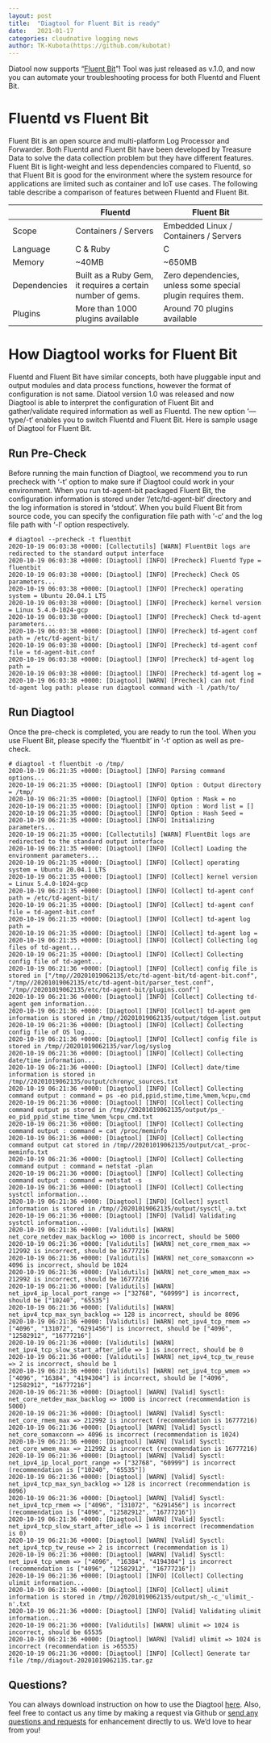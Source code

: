 ```yaml
---
layout: post
title:  "Diagtool for Fluent Bit is ready"
date:   2021-01-17
categories: cloudnative logging news
author: TK-Kubota(https://github.com/kubotat)
---
```


Diatool now supports “[Fluent Bit](https://www.fluentbit.io/)”! Tool was just released as v.1.0, and now you can automate your troubleshooting process for both Fluentd and Fluent Bit.

# Fluentd vs Fluent Bit

Fluent Bit is an open source and multi-platform Log Processor and Forwarder. Both Fluentd and Fluent Bit have been developed by Treasure Data to solve the data collection problem but they have different features. Fluent Bit is light-weight and less dependencies compared to Fluentd, so that Fluent Bit is good for the environment where the system resource for applications are limited such as container and IoT use cases.
The following table describe a comparison of features between Fluentd and Fluent Bit. 

|      | Fluentd | Fluent Bit |
| ----------- | ----------- | ----------- |
| Scope     | Containers / Servers     |Embedded Linux / Containers / Servers     |
| Language   | C & Ruby       |C      |
| Memory   | ~40MB       |~650MB       |
| Dependencies   | Built as a Ruby Gem, it requires a certain number of gems.     |Zero dependencies, unless some special plugin requires them.      |
| Plugins   |More than 1000 plugins available      |Around 70 plugins available   |

# How Diagtool works for Fluent Bit

Fluentd and Fluent Bit have similar concepts, both have pluggable input and output modules and data process functions, however the format of configuration is not same.  Diatool version 1.0 was released and now Diagtool is able to interpret the configuration of Fluent Bit and gather/validate required information as well as Fluentd.  The new option ‘—type/-t‘ enables you to switch Fluentd and Fluent Bit. Here is sample usage of Diagtool for Fluent Bit.  


## Run Pre-Check

Before running the main function of Diagtool, we recommend you to run precheck with ‘-t’ option to make sure if Diagtool could work in your environment. When you run td-agent-bit packaged Fluent Bit, the configuration information is stored under ‘/etc/td-agent-bit‘ directory and the log information is stored in ‘stdout’. When you build Fluent Bit from source code, you can specify the configuration file path with ‘-c‘ and the log file path with ‘-l’ option respectively. 

```
# diagtool --precheck -t fluentbit
2020-10-19 06:03:38 +0000: [Collectutils] [WARN] FluentBit logs are redirected to the standard output interface
2020-10-19 06:03:38 +0000: [Diagtool] [INFO] [Precheck] Fluentd Type = fluentbit
2020-10-19 06:03:38 +0000: [Diagtool] [INFO] [Precheck] Check OS parameters...
2020-10-19 06:03:38 +0000: [Diagtool] [INFO] [Precheck] operating system = Ubuntu 20.04.1 LTS
2020-10-19 06:03:38 +0000: [Diagtool] [INFO] [Precheck] kernel version = Linux 5.4.0-1024-gcp
2020-10-19 06:03:38 +0000: [Diagtool] [INFO] [Precheck] Check td-agent parameters...
2020-10-19 06:03:38 +0000: [Diagtool] [INFO] [Precheck] td-agent conf path = /etc/td-agent-bit/
2020-10-19 06:03:38 +0000: [Diagtool] [INFO] [Precheck] td-agent conf file = td-agent-bit.conf
2020-10-19 06:03:38 +0000: [Diagtool] [INFO] [Precheck] td-agent log path =
2020-10-19 06:03:38 +0000: [Diagtool] [INFO] [Precheck] td-agent log =
2020-10-19 06:03:38 +0000: [Diagtool] [WARN] [Precheck] can not find td-agent log path: please run diagtool command with -l /path/to/
```

## Run Diagtool

Once the pre-check is completed, you are ready to run the tool. When you use Fluent Bit, please specify the ‘fluentbit‘ in ‘-t‘ option as well as pre-check.  

```
# diagtool -t fluentbit -o /tmp/
2020-10-19 06:21:35 +0000: [Diagtool] [INFO] Parsing command options...
2020-10-19 06:21:35 +0000: [Diagtool] [INFO] Option : Output directory = /tmp/
2020-10-19 06:21:35 +0000: [Diagtool] [INFO] Option : Mask = no
2020-10-19 06:21:35 +0000: [Diagtool] [INFO] Option : Word list = []
2020-10-19 06:21:35 +0000: [Diagtool] [INFO] Option : Hash Seed =
2020-10-19 06:21:35 +0000: [Diagtool] [INFO] Initializing parameters...
2020-10-19 06:21:35 +0000: [Collectutils] [WARN] FluentBit logs are redirected to the standard output interface
2020-10-19 06:21:35 +0000: [Diagtool] [INFO] [Collect] Loading the environment parameters...
2020-10-19 06:21:35 +0000: [Diagtool] [INFO] [Collect] operating system = Ubuntu 20.04.1 LTS
2020-10-19 06:21:35 +0000: [Diagtool] [INFO] [Collect] kernel version = Linux 5.4.0-1024-gcp
2020-10-19 06:21:35 +0000: [Diagtool] [INFO] [Collect] td-agent conf path = /etc/td-agent-bit/
2020-10-19 06:21:35 +0000: [Diagtool] [INFO] [Collect] td-agent conf file = td-agent-bit.conf
2020-10-19 06:21:35 +0000: [Diagtool] [INFO] [Collect] td-agent log path =
2020-10-19 06:21:35 +0000: [Diagtool] [INFO] [Collect] td-agent log =
2020-10-19 06:21:35 +0000: [Diagtool] [INFO] [Collect] Collecting log files of td-agent...
2020-10-19 06:21:35 +0000: [Diagtool] [INFO] [Collect] Collecting config file of td-agent...
2020-10-19 06:21:36 +0000: [Diagtool] [INFO] [Collect] config file is stored in ["/tmp//20201019062135/etc/td-agent-bit/td-agent-bit.conf", "/tmp//20201019062135/etc/td-agent-bit/parser_test.conf", "/tmp//20201019062135/etc/td-agent-bit/plugins.conf"]
2020-10-19 06:21:36 +0000: [Diagtool] [INFO] [Collect] Collecting td-agent gem information...
2020-10-19 06:21:36 +0000: [Diagtool] [INFO] [Collect] td-agent gem information is stored in /tmp//20201019062135/output/tdgem_list.output
2020-10-19 06:21:36 +0000: [Diagtool] [INFO] [Collect] Collecting config file of OS log...
2020-10-19 06:21:36 +0000: [Diagtool] [INFO] [Collect] config file is stored in /tmp//20201019062135/var/log/syslog
2020-10-19 06:21:36 +0000: [Diagtool] [INFO] [Collect] Collecting date/time information...
2020-10-19 06:21:36 +0000: [Diagtool] [INFO] [Collect] date/time information is stored in /tmp//20201019062135/output/chronyc_sources.txt
2020-10-19 06:21:36 +0000: [Diagtool] [INFO] [Collect] Collecting command output : command = ps -eo pid,ppid,stime,time,%mem,%cpu,cmd
2020-10-19 06:21:36 +0000: [Diagtool] [INFO] [Collect] Collecting command output ps stored in /tmp//20201019062135/output/ps_-eo_pid_ppid_stime_time_%mem_%cpu_cmd.txt
2020-10-19 06:21:36 +0000: [Diagtool] [INFO] [Collect] Collecting command output : command = cat /proc/meminfo
2020-10-19 06:21:36 +0000: [Diagtool] [INFO] [Collect] Collecting command output cat stored in /tmp//20201019062135/output/cat_-proc-meminfo.txt
2020-10-19 06:21:36 +0000: [Diagtool] [INFO] [Collect] Collecting command output : command = netstat -plan
2020-10-19 06:21:36 +0000: [Diagtool] [INFO] [Collect] Collecting command output : command = netstat -s
2020-10-19 06:21:36 +0000: [Diagtool] [INFO] [Collect] Collecting systctl information...
2020-10-19 06:21:36 +0000: [Diagtool] [INFO] [Collect] sysctl information is stored in /tmp//20201019062135/output/sysctl_-a.txt
2020-10-19 06:21:36 +0000: [Diagtool] [INFO] [Valid] Validating systctl information...
2020-10-19 06:21:36 +0000: [Validutils] [WARN] net_core_netdev_max_backlog => 1000 is incorrect, should be 5000
2020-10-19 06:21:36 +0000: [Validutils] [WARN] net_core_rmem_max => 212992 is incorrect, should be 16777216
2020-10-19 06:21:36 +0000: [Validutils] [WARN] net_core_somaxconn => 4096 is incorrect, should be 1024
2020-10-19 06:21:36 +0000: [Validutils] [WARN] net_core_wmem_max => 212992 is incorrect, should be 16777216
2020-10-19 06:21:36 +0000: [Validutils] [WARN] net_ipv4_ip_local_port_range => ["32768", "60999"] is incorrect, should be ["10240", "65535"]
2020-10-19 06:21:36 +0000: [Validutils] [WARN] net_ipv4_tcp_max_syn_backlog => 128 is incorrect, should be 8096
2020-10-19 06:21:36 +0000: [Validutils] [WARN] net_ipv4_tcp_rmem => ["4096", "131072", "6291456"] is incorrect, should be ["4096", "12582912", "16777216"]
2020-10-19 06:21:36 +0000: [Validutils] [WARN] net_ipv4_tcp_slow_start_after_idle => 1 is incorrect, should be 0
2020-10-19 06:21:36 +0000: [Validutils] [WARN] net_ipv4_tcp_tw_reuse => 2 is incorrect, should be 1
2020-10-19 06:21:36 +0000: [Validutils] [WARN] net_ipv4_tcp_wmem => ["4096", "16384", "4194304"] is incorrect, should be ["4096", "12582912", "16777216"]
2020-10-19 06:21:36 +0000: [Diagtool] [WARN] [Valid] Sysctl: net_core_netdev_max_backlog => 1000 is incorrect (recommendation is 5000)
2020-10-19 06:21:36 +0000: [Diagtool] [WARN] [Valid] Sysctl: net_core_rmem_max => 212992 is incorrect (recommendation is 16777216)
2020-10-19 06:21:36 +0000: [Diagtool] [WARN] [Valid] Sysctl: net_core_somaxconn => 4096 is incorrect (recommendation is 1024)
2020-10-19 06:21:36 +0000: [Diagtool] [WARN] [Valid] Sysctl: net_core_wmem_max => 212992 is incorrect (recommendation is 16777216)
2020-10-19 06:21:36 +0000: [Diagtool] [WARN] [Valid] Sysctl: net_ipv4_ip_local_port_range => ["32768", "60999"] is incorrect (recommendation is ["10240", "65535"])
2020-10-19 06:21:36 +0000: [Diagtool] [WARN] [Valid] Sysctl: net_ipv4_tcp_max_syn_backlog => 128 is incorrect (recommendation is 8096)
2020-10-19 06:21:36 +0000: [Diagtool] [WARN] [Valid] Sysctl: net_ipv4_tcp_rmem => ["4096", "131072", "6291456"] is incorrect (recommendation is ["4096", "12582912", "16777216"])
2020-10-19 06:21:36 +0000: [Diagtool] [WARN] [Valid] Sysctl: net_ipv4_tcp_slow_start_after_idle => 1 is incorrect (recommendation is 0)
2020-10-19 06:21:36 +0000: [Diagtool] [WARN] [Valid] Sysctl: net_ipv4_tcp_tw_reuse => 2 is incorrect (recommendation is 1)
2020-10-19 06:21:36 +0000: [Diagtool] [WARN] [Valid] Sysctl: net_ipv4_tcp_wmem => ["4096", "16384", "4194304"] is incorrect (recommendation is ["4096", "12582912", "16777216"])
2020-10-19 06:21:36 +0000: [Diagtool] [INFO] [Collect] Collecting ulimit information...
2020-10-19 06:21:36 +0000: [Diagtool] [INFO] [Collect] ulimit information is stored in /tmp//20201019062135/output/sh_-c_'ulimit_-n'.txt
2020-10-19 06:21:36 +0000: [Diagtool] [INFO] [Valid] Validating ulimit information...
2020-10-19 06:21:36 +0000: [Validutils] [WARN] ulimit => 1024 is incorrect, should be 65535
2020-10-19 06:21:36 +0000: [Diagtool] [WARN] [Valid] ulimit => 1024 is incorrect (recommendation is >65535)
2020-10-19 06:21:36 +0000: [Diagtool] [INFO] [Collect] Generate tar file /tmp//diagout-20201019062135.tar.gz
```

## Questions?
You can always download instruction on how to use the Diagtool [here](https://fluentd.ctc-america.com/download-wp1). Also, feel free to contact us any time by making a request via Github or [send any questions and requests](https://fluentd.ctc-america.com/contact) for enhancement directly to us. We’d love to hear from you!
